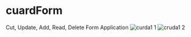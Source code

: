 # cuardForm
Cut, Update, Add, Read, Delete Form Application
![curda1 1](https://user-images.githubusercontent.com/69459806/181165023-194d9e7c-98ee-4833-ab4e-736b7cdb3f2c.png)
![cruda1 2](https://user-images.githubusercontent.com/69459806/181165019-5c6b8b12-cfb2-4f65-8153-a7aaee526009.png)


